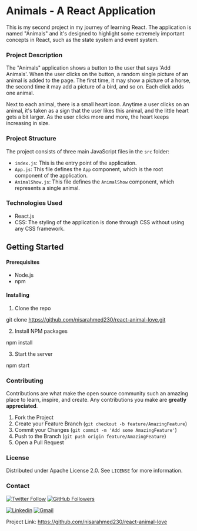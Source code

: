 # Animals - A React Application

This is my second project in my journey of learning React. The application is named "Animals" and it's designed to highlight some extremely important concepts in React, such as the state system and event system.

### Project Description

The "Animals" application shows a button to the user that says 'Add Animals'. When the user clicks on the button, a random single picture of an animal is added to the page. The first time, it may show a picture of a horse, the second time it may add a picture of a bird, and so on. Each click adds one animal.

Next to each animal, there is a small heart icon. Anytime a user clicks on an animal, it's taken as a sign that the user likes this animal, and the little heart gets a bit larger. As the user clicks more and more, the heart keeps increasing in size.

### Project Structure

The project consists of three main JavaScript files in the `src` folder:

- `index.js`: This is the entry point of the application.
- `App.js`: This file defines the `App` component, which is the root component of the application.
- `AnimalShow.js`: This file defines the `AnimalShow` component, which represents a single animal.

### Technologies Used

- React.js
- CSS: The styling of the application is done through CSS without using any CSS framework.

## Getting Started

#### Prerequisites

- Node.js
- npm

#### Installing

1. Clone the repo

git clone https://github.com/nisarahmed230/react-animal-love.git

2. Install NPM packages

npm install

3. Start the server

npm start


### Contributing

Contributions are what make the open source community such an amazing place to learn, inspire, and create. Any contributions you make are **greatly appreciated**.

1. Fork the Project
2. Create your Feature Branch (`git checkout -b feature/AmazingFeature`)
3. Commit your Changes (`git commit -m 'Add some AmazingFeature'`)
4. Push to the Branch (`git push origin feature/AmazingFeature`)
5. Open a Pull Request

### License

Distributed under Apache License 2.0. See `LICENSE` for more information.

### Contact

[![Twitter Follow](https://img.shields.io/twitter/follow/Nisar_243?&style=social)](https://twitter.com/intent/user?screen_name=Nisar_243 "Twitter")
[![GitHub Followers](https://img.shields.io/github/followers/nisarahmed230?label=Follow%20Me%21&style=social&link=https://github.com/nisarahmed230 "Go to GitHub")](https://github.com/nisarahmed230)

[![Linkedin](https://img.shields.io/badge/-LinkedIn-blue?style=flat-square&logo=Linkedin&logoColor=white&link=https://www.linkedin.com/in/nisar-ahmed-24303670qwea)](https://www.linkedin.com/in/nisar-ahmed-24303670qwea "Let's get into LinkedIn")
[![Gmail](https://img.shields.io/badge/-Gmail-red?style=flat&logo=Gmail&logoColor=white&link=mailto:nisarahmed3024@gmail.com)](mailto:nisarahmed3024@gmail.com "Contact Me")

Project Link: https://github.com/nisarahmed230/react-animal-love
